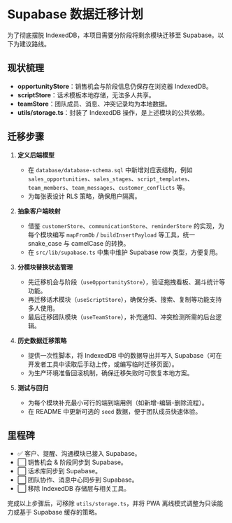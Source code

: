 # Supabase 数据迁移计划

为了彻底摆脱 IndexedDB，本项目需要分阶段将剩余模块迁移至 Supabase。以下为建议路线。

## 现状梳理
- **opportunityStore**：销售机会与阶段信息仍保存在浏览器 IndexedDB。
- **scriptStore**：话术模板本地存储，无法多人共享。
- **teamStore**：团队成员、消息、冲突记录均为本地数据。
- **utils/storage.ts**：封装了 IndexedDB 操作，是上述模块的公共依赖。

## 迁移步骤
1. **定义后端模型**
   - 在 `database/database-schema.sql` 中新增对应表结构，例如 `sales_opportunities`、`sales_stages`、`script_templates`、`team_members`、`team_messages`、`customer_conflicts` 等。
   - 为每张表设计 RLS 策略，确保用户隔离。

2. **抽象客户端映射**
   - 借鉴 `customerStore`、`communicationStore`、`reminderStore` 的实现，为每个模块编写 `mapFromDb` / `buildInsertPayload` 等工具，统一 snake_case 与 camelCase 的转换。
   - 在 `src/lib/supabase.ts` 中集中维护 Supabase row 类型，方便复用。

3. **分模块替换状态管理**
   - 先迁移机会与阶段（`useOpportunityStore`），验证拖拽看板、漏斗统计等功能。
   - 再迁移话术模块（`useScriptStore`），确保分类、搜索、复制等功能支持多人使用。
   - 最后迁移团队模块（`useTeamStore`），补充通知、冲突检测所需的后台逻辑。

4. **历史数据迁移策略**
   - 提供一次性脚本，将 IndexedDB 中的数据导出并写入 Supabase（可在开发者工具中读取后手动上传，或编写临时迁移页面）。
   - 为生产环境准备回滚机制，确保迁移失败时可恢复本地方案。

5. **测试与回归**
   - 为每个模块补充最小可行的端到端用例（如新增-编辑-删除流程）。
   - 在 README 中更新可选的 `seed` 数据，便于团队成员快速体验。

## 里程碑
- ✅ 客户、提醒、沟通模块已接入 Supabase。
- ⬜ 销售机会 & 阶段同步到 Supabase。
- ⬜ 话术库同步到 Supabase。
- ⬜ 团队协作、消息中心同步到 Supabase。
- ⬜ 移除 IndexedDB 存储层与相关工具。

完成以上步骤后，可移除 `utils/storage.ts`，并将 PWA 离线模式调整为只读能力或基于 Supabase 缓存的策略。
